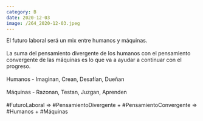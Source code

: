 ```yaml
--- 
category: B 
date: 2020-12-03 
image: /264_2020-12-03.jpeg 
--- 
```


El futuro laboral será un mix entre humanos y máquinas. <br><br>La suma del pensamiento divergente de los humanos con el pensamiento convergente de las máquinas es lo que va a ayudar a continuar con el progreso. <br><br>Humanos - Imaginan, Crean, Desafían, Dueñan<br><br>Máquinas - Razonan, Testan, Juzgan, Aprenden<br><br>#FuturoLaboral => #PensamientoDivergente + #PensamientoConvergente =>  #Humanos + #Máquinas